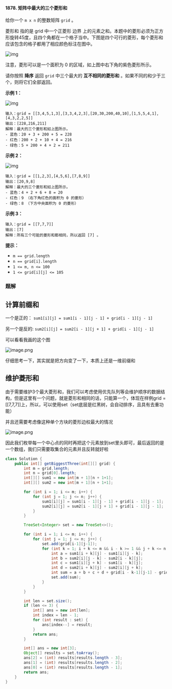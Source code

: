#### 1878. 矩阵中最大的三个菱形和

给你一个 `m x n` 的整数矩阵 `grid` 。

菱形和 指的是 grid 中一个正菱形 边界 上的元素之和。本题中的菱形必须为正方形旋转45度，且四个角都在一个格子当中。下图是四个可行的菱形，每个菱形和应该包含的格子都用了相应颜色标注在图中。

![img](http://gitlab.wsh-study.com/xp-study/LeeteCode/-/blob/master/前缀和与差分数组/images/矩阵中最大的三个菱形和/1.jpg)

注意，菱形可以是一个面积为 0 的区域，如上图中右下角的紫色菱形所示。

请你按照 **降序** 返回 `grid` 中三个最大的 **互不相同的菱形和** 。如果不同的和少于三个，则将它们全部返回。

**示例 1：**

![img](http://gitlab.wsh-study.com/xp-study/LeeteCode/-/blob/master/前缀和与差分数组/images/矩阵中最大的三个菱形和/2.jpg)

```shell
输入：grid = [[3,4,5,1,3],[3,3,4,2,3],[20,30,200,40,10],[1,5,5,4,1],[4,3,2,2,5]]
输出：[228,216,211]
解释：最大的三个菱形和如上图所示。
- 蓝色：20 + 3 + 200 + 5 = 228
- 红色：200 + 2 + 10 + 4 = 216
- 绿色：5 + 200 + 4 + 2 = 211
```

**示例 2：**

![img](http://gitlab.wsh-study.com/xp-study/LeeteCode/-/blob/master/前缀和与差分数组/images/矩阵中最大的三个菱形和/3.jpg)

```shell
输入：grid = [[1,2,3],[4,5,6],[7,8,9]]
输出：[20,9,8]
解释：最大的三个菱形和如上图所示。
- 蓝色：4 + 2 + 6 + 8 = 20
- 红色：9 （右下角红色的面积为 0 的菱形）
- 绿色：8 （下方中央面积为 0 的菱形）
```

**示例 3：**

```shell
输入：grid = [[7,7,7]]
输出：[7]
解释：所有三个可能的菱形和都相同，所以返回 [7] 。
```

**提示：**

- `m == grid.length`
- `n == grid[i].length`
- `1 <= m, n <= 100`
- `1 <= grid[i][j] <= 105`

### 题解

## 计算前缀和

一个是正的： `sum1[i][j] = sum1[i - 1][j - 1] + grid[i - 1][j - 1]`

另一个是反的: `sum2[i][j] = sum2[i - 1][j + 1] + grid[i - 1][j - 1]`

可以看看我画的这个图

![image.png](http://gitlab.wsh-study.com/xp-study/LeeteCode/-/blob/master/前缀和与差分数组/images/矩阵中最大的三个菱形和/4.jpg)

仔细思考一下，其实就是把方向变了一下，本质上还是一维前缀和

## 维护菱形和

由于需要维护3个最大菱形和，我们可以考虑使用优先队列等会维护顺序的数据结构，但是这里有一个问题，就是菱形和相同的话，只能算一个，体现在样例grid = [[7,7,7]]上，所以，可以使用set（set底层是红黑树，会自动排序，且具有去重功能）

并且还需要考虑像这种单个方块的菱形边权最大的情况

![image.png](http://gitlab.wsh-study.com/xp-study/LeeteCode/-/blob/master/前缀和与差分数组/images/矩阵中最大的三个菱形和/5.jpg)

因此我们枚举每一个中心点的同时再把这个元素放到set里头即可，最后返回的是一个数组，我们只需要取集合的元素并且反转就好啦

```java
class Solution {
    public int[] getBiggestThree(int[][] grid) {
        int m = grid.length;
        int n = grid[0].length;
        int[][] sum1 = new int[m + 1][n + 1+1];
        int[][] sum2 = new int[m + 1][n + 1+1];

        for (int i = 1; i <= m; i++) {
            for (int j = 1; j <= n; j++) {
                sum1[i][j] = sum1[i - 1][j - 1] + grid[i - 1][j - 1];
                sum2[i][j] = sum2[i - 1][j + 1] + grid[i - 1][j - 1];
            }
        }

        TreeSet<Integer> set = new TreeSet<>();

        for (int i = 1; i <= m; i++) {
            for (int j = 1; j <= n; j++) {
                set.add(grid[i-1][j-1]);
                for (int k = 1; i + k <= m && i - k >= 1 && j + k <= n && j - k >= 1; k++) {
                    int a = sum1[i + k][j] - sum1[i][j - k];
                    int b = sum2[i][j - k] - sum2[i - k][j];
                    int c = sum1[i][j + k] - sum1[i - k][j];
                    int d = sum2[i + k][j] - sum2[i][j + k];
                    int sum = a + b + c + d + grid[i - k-1][j-1] - grid[i + k-1][j-1];
                    set.add(sum);
                }
            }
        }

        int len = set.size();
        if (len <= 3) {
            int[] ans = new int[len];
            int index = len - 1;
            for (int result : set) {
                ans[index--] = result;
            }
            return ans;
        }

        int[] ans = new int[3];
        Object[] results = set.toArray();
        ans[2] = (int) results[results.length - 3];
        ans[1] = (int) results[results.length - 2];
        ans[0] = (int) results[results.length - 1];
        return ans;
    }
}
```

